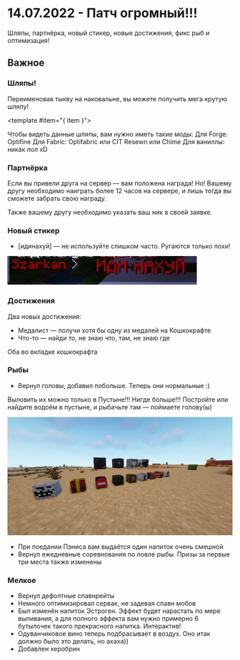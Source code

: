 
# 14.07.2022 - Патч огромный!!!

Шляпы, партнёрка, новый стикер, новые достижения, фикс рыб и оптимизация!

## Важное

### Шляпы!

Переименовав тыкву на наковальне, вы можете получить мега крутую шляпу!

<Galleria :value="[
  { src: '/assets/updates/archive/14_07_2022/hat1.jpg', alt: 'Медаль' },
  { src: '/assets/updates/archive/14_07_2022/hat2.jpg', alt: 'Медаль' },
  { src: '/assets/updates/archive/14_07_2022/hat3.jpg', alt: 'Медаль' },
  { src: '/assets/updates/archive/14_07_2022/hat4.jpg', alt: 'Медаль' },
  { src: '/assets/updates/archive/14_07_2022/hat5.jpg', alt: 'Медаль' },
  { src: '/assets/updates/archive/14_07_2022/hat6.jpg', alt: 'Медаль' },
  { src: '/assets/updates/archive/14_07_2022/hat7.jpg', alt: 'Медаль' },
  { src: '/assets/updates/archive/14_07_2022/hat8.jpg', alt: 'Медаль' },
  { src: '/assets/updates/archive/14_07_2022/hat9.jpg', alt: 'Медаль' },
  { src: '/assets/updates/archive/14_07_2022/hat10.jpg', alt: 'Медаль' }
]"  :circular="true" :showItemNavigators="true" :showThumbnails="false" :showIndicators="true" :indicatorsPosition="inside">
  <template #item="{ item }">
    <img :src="item.src" :alt="item.alt" class="galleria-image" />
  </template>
</Galleria>

Чтобы видеть данные шляпы, вам нужно иметь такие моды:
Для Forge: Optifine
Для Fabric: Optifabric или CIT Resewn или Chime
Для ваниллы: никак лол xD

### Партнёрка

Если вы привели друга на сервер — вам положена награда! Но! Вашему другу необходимо наиграть более 12 часов на сервере, и лишь тогда вы сможете забрать свою награду.

Также вашему другу необходимо указать ваш ник в своей заявке.

### Новый стикер

- [идинахуй] — не используйте слишком часто. Ругаются только лохи!

![Стикер](/assets/updates/archive/14_07_2022/sticker.jpg)

### Достижения

Два новых достижения:

- Медалист — получи хотя бы одну из медалей на Кошкокрафте
- Что-то — найди то, не знаю что, там, не знаю где

Оба во вкладке кошкокрафта

### Рыбы
- Вернул головы, добавил побольше. Теперь они нормальные :)

Выловить их можно только в Пустыне!!! Нигде больше!!! Постройте или найдите водоём в пустыне, и рыбачьте там — поймаете голову(ы)

![Головы](/assets/updates/archive/14_07_2022/heads.jpg)

- При поедании Пэниса вам выдаётся один напиток очень смешной
- Вернул ежедневные соревнования по ловле рыбы. Призы за первые три места также изменены

### Мелкое
- Вернул дефолтные спавнрейты
- Немного оптимизировал сервак, не задевая спавн мобов
- Был изменён напиток Эстроген. Эффект будет нарастать по мере выпивания, а для полного эффекта вам нужно примерно 6 бутылочек такого прекрасного напитка. Интерактив!
- Одуванчиковое вино теперь подбрасывает в воздух. Оно итак должно было это делать, но ахаха))
- Добавлен херобрин